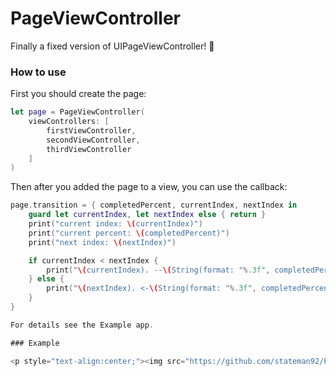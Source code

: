 # PageViewController
Finally a fixed version of UIPageViewController! 🎉

### How to use

First you should create the page:

```swift
let page = PageViewController(
    viewControllers: [
        firstViewController,
        secondViewController,
        thirdViewController
    ]
)
```

Then after you added the page to a view, you can use the callback:

```swift
page.transition = { completedPercent, currentIndex, nextIndex in
    guard let currentIndex, let nextIndex else { return }
    print("current index: \(currentIndex)")
    print("current percent: \(completedPercent)")
    print("next index: \(nextIndex)")

    if currentIndex < nextIndex {
        print("\(currentIndex). --\(String(format: "%.3f", completedPercent))--> \(nextIndex).")
    } else {
        print("\(nextIndex). <-\(String(format: "%.3f", completedPercent))-- \(currentIndex).")
    }
}

For details see the Example app.

### Example

<p style="text-align:center;"><img src="https://github.com/stateman92/PageViewController/blob/main/Resources/screenrecording.gif?raw=true" width="50%" alt="Example"></p>
